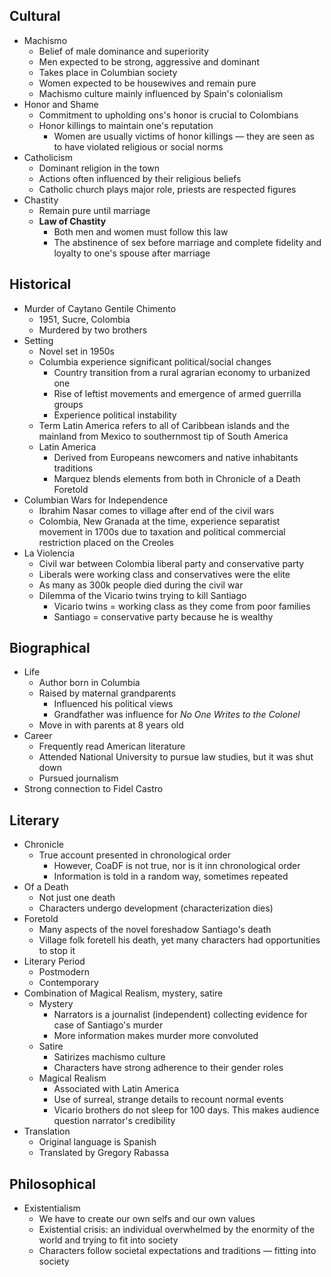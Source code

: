 
## Cultural
- Machismo
	- Belief of male dominance and superiority
	- Men expected to be strong, aggressive and dominant
	- Takes place in Columbian society
	- Women expected to be housewives and remain pure
	- Machismo culture mainly influenced by Spain's colonialism
- Honor and Shame
	- Commitment to upholding ons's honor is crucial to Colombians
	- Honor killings to maintain one's reputation
		- Women are usually victims of honor killings  — they are seen as to have violated religious or social norms
- Catholicism
	- Dominant religion in the town
	- Actions often influenced by their religious beliefs
	- Catholic church plays major role, priests are respected figures
- Chastity
	- Remain pure until marriage
	- **Law of Chastity**
		- Both men and women must follow this law
		- The abstinence of sex before marriage and complete fidelity and loyalty to one's spouse after marriage

## Historical
- Murder of Caytano Gentile Chimento
	- 1951, Sucre, Colombia
	- Murdered by two brothers
- Setting
	- Novel set in 1950s
	- Columbia experience significant political/social changes
		- Country transition from a rural agrarian economy to urbanized one
		- Rise of leftist movements and emergence of armed guerrilla groups
		- Experience political instability
	- Term Latin America refers to all of Caribbean islands and the mainland from Mexico to southernmost tip of South America
	- Latin America
		- Derived from Europeans newcomers and native inhabitants traditions
		- Marquez blends elements from both in Chronicle of a Death Foretold
- Columbian Wars for Independence
	- Ibrahim Nasar comes to village after end of the civil wars
	- Colombia, New Granada at the time, experience separatist movement in 1700s due to taxation and political commercial restriction placed on the Creoles
- La Violencia
	- Civil war between Colombia liberal party and conservative party
	- Liberals were working class and conservatives were the elite
	- As many as 300k people died during the civil war
	- Dilemma of the Vicario twins trying to kill Santiago
		- Vicario twins = working class as they come from poor families
		- Santiago = conservative party because he is wealthy

## Biographical
- Life
	- Author born in Columbia
	- Raised by maternal grandparents
		- Influenced his political views
		- Grandfather was influence for *No One Writes to the Colonel*
	- Move in with parents at 8 years old
- Career
	- Frequently read American literature
	- Attended National University to pursue law studies, but it was shut down
	- Pursued journalism
- Strong connection to Fidel Castro

## Literary
- Chronicle
	- True account presented in chronological order
		- However, CoaDF is not true, nor is it inn chronological order
		- Information is told in a random way, sometimes repeated
- Of a Death
	- Not just one death
	- Characters undergo development (characterization dies)
- Foretold
	- Many aspects of the novel foreshadow Santiago's death
	- Village folk foretell his death, yet many characters had opportunities to stop it
- Literary Period
	- Postmodern
	- Contemporary
- Combination of Magical Realism, mystery, satire
	- Mystery
		- Narrators is a journalist (independent) collecting evidence for case of Santiago's murder
		- More information makes murder more convoluted
	- Satire
		- Satirizes machismo culture
		- Characters have strong adherence to their gender roles
	- Magical Realism
		- Associated with Latin America
		- Use of surreal, strange details to recount normal events
		- Vicario brothers do not sleep for 100 days. This makes audience question narrator's credibility
- Translation
	- Original language is Spanish
	- Translated by Gregory Rabassa

## Philosophical
- Existentialism
	- We have to create our own selfs and our own values
	- Existential crisis: an individual overwhelmed by the enormity of the world and trying to fit into society
	- Characters follow societal expectations and traditions  — fitting into society
